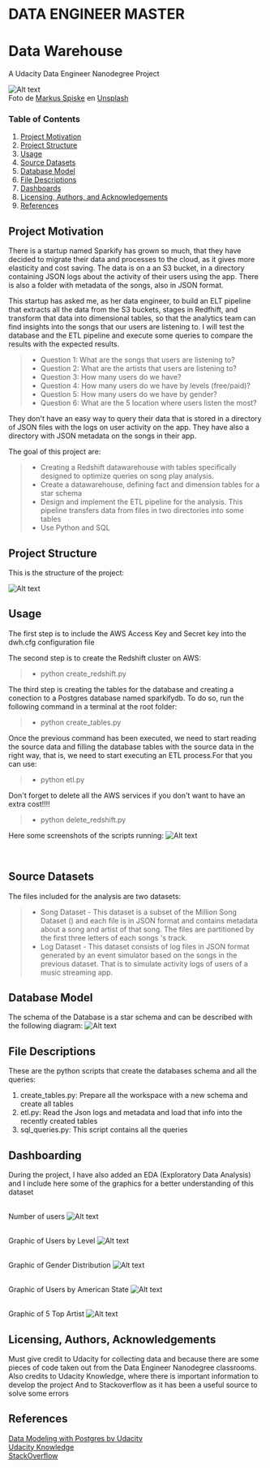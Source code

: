 # DATA ENGINEER MASTER
# Data Warehouse
A Udacity Data Engineer Nanodegree Project

![Alt text](./img/music.jpg?raw=true "A Datawarehouse about music!!")
<br>Foto de <a href="https://unsplash.com/@markusspiske?utm_source=unsplash&utm_medium=referral&utm_content=creditCopyText">Markus Spiske</a> en <a href="https://unsplash.com/es/colecciones/6857718/audiobooks%2C-listening%2C-music?utm_source=unsplash&utm_medium=referral&utm_content=creditCopyText">Unsplash</a>
  

### Table of Contents

1. [Project Motivation](#motivation)
2. [Project Structure](#structure)
3. [Usage](#usage)
4. [Source Datasets](#source_datasets)
5. [Database Model](#database)
6. [File Descriptions](#files)
7. [Dashboards](#dash)
9. [Licensing, Authors, and Acknowledgements](#licensing)
10. [References](#references)


## Project Motivation<a name="motivation"></a> 

There is a startup named Sparkify has grown so much, that they have decided to migrate their data and processes to the cloud, as it gives more elasticity and cost saving.
The data is on a an S3 bucket, in a directory containing JSON logs about the activity of their users using the app.
There is also a folder with metadata of the songs, also in JSON format.

This startup has asked me, as her data engineer, to build an ELT pipeline that extracts all the data from the S3 buckets, stages in Redfhift, and transform that data into dimensional tables, so that the analytics team can find insights into the songs that our users are listening to.
I will test the database and the ETL pipeline and execute some queries to compare the results with the expected results.


> * Question 1: What are the songs that users are listening to?
> * Question 2: What are the artists that users are listening to?
> * Question 3: How many users do we have?
> * Question 4: How many users do we have by levels (free/paid)?
> * Question 5: How many users do we have by gender?
> * Question 6: What are the 5 location where users listen the most?

They don't have an easy way to query their data that is stored in a directory of JSON files with the logs on user activity on the app. They have also a directory with JSON metadata on the songs in their app.

The goal of this project are:
> * Creating a Redshift datawarehouse with tables specifically designed to optimize queries on song play analysis. 
> * Create a datawarehouse, defining fact and dimension tables for a star schema
> * Design and implement the ETL pipeline for the analysis. This pipeline transfers data from files in two directories into some tables 
> * Use Python and SQL

## Project Structure<a name="structure"></a>

This is the structure of the project:

![Alt text](./img/mytree_img.png?raw=true "tree structure of the project")


## Usage <a name="usage"></a>

The first step is to include the AWS Access Key and Secret key into the dwh.cfg configuration file

The second step is to create the Redshift cluster on AWS:
> * python create_redshift.py

The third step is creating the tables for the database and creating a conection to a Postgres database named sparkifydb.
To do so, run the following command in a terminal at the root folder:

> * python create_tables.py

Once the previous command has been executed, we need to start reading the source data and filling the database tables 
with the source data in the right way, that is, we need to start executing an ETL process.For that you can use:

> * python etl.py

Don't forget to delete all the AWS services if you don't want to have an extra cost!!!!
>* python delete_redshift.py

Here some screenshots of the scripts running:
![Alt text](./img/create.png?raw=true "script1")

<br>

## Source Datasets <a name="source_datasets"></a>

The files included for the analysis are two datasets:

> * Song Dataset       - This dataset is a subset of the Million Song Dataset () and each file is in JSON format and contains metadata about a song and artist of that song. The files are partitioned by the first three letters of each songs 's track. 
> * Log Dataset        - This dataset consists of log files in JSON format generated by an event simulator based on the songs in the previous dataset. That is to simulate activity logs of users of a music streaming app.

## Database Model <a name="database"></a>

The schema of the Database is a star schema and can be described with the following diagram:
![Alt text](./img/sparkify_bd2.drawio.png?raw=true "Database_model")

## File Descriptions <a name="files"></a>

These are the python scripts that create the databases schema and all the queries:

1. create_tables.py: Prepare all the workspace with a new schema and create all tables <br>
2. etl.py: Read the Json logs and metadata and load that info into the recently created tables
3. sql_queries.py: This script contains all the queries

## Dashboarding<a name="dash"></a> 

During the project, I have also added an EDA (Exploratory Data Analysis) and I include here some of the graphics for a better understanding of this dataset
<br>

 <br>Number of users
![Alt text](./img/nusers.png?raw=true "Number of Users")

<br>Graphic of Users by Level
![Alt text](./img/usersbylevel.png?raw=true "Users by Level")

 <br>Graphic of Gender Distribution
![Alt text](./img/usersbygender.png?raw=true "Gender Distribution")

 <br>Graphic of Users by American State
![Alt text](./img/usersbylocation.png?raw=true "Users by State")

 <br>Graphic of 5 Top Artist
![Alt text](./img/top_artists.png?raw=true "5 Top Artist")

## Licensing, Authors, Acknowledgements<a name="licensing"></a>

Must give credit to Udacity for collecting data and because there are some pieces of code taken out from the Data Engineer Nanodegree classrooms. 
Also credits to Udacity Knowledge, where there is important information to develop the project
And to Stackoverflow as it has been a useful source to solve some errors

## References <a name="references"></a>
 [Data Modeling with Postgres by Udacity](https://learn.udacity.com/nanodegrees/nd027/parts/cd0029/lessons/ls1961/concepts/1d3c5721-ca17-4483-a84a-a7e999b3d9a3) <br>
 [Udacity Knowledge](https://knowledge.udacity.com/) <br>
 [StackOverflow](https://stackoverflow.com/) <br>
 
